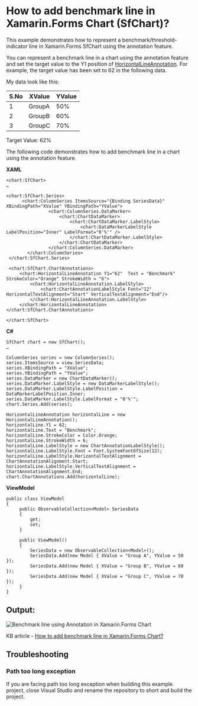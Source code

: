# How to add benchmark line in Xamarin.Forms Chart (SfChart)?

This example demonstrates how to represent a benchmark/threshold-indicator line in Xamarin.Forms SfChart using the annotation feature.

You can represent a benchmark line in a chart using the annotation feature and set the target value to the Y1 position of [HorizontalLineAnnotation](https://help.syncfusion.com/cr/xamarin/Syncfusion.SfChart.XForms.HorizontalLineAnnotation.html). For example, the target value has been set to 62 in the following data.

My data look like this:

| S.No | XValue | YValue |
| ------ | ------ | ------ |
| 1 | GroupA | 50% |
| 2 | GroupB | 60% |
| 3 | GroupC | 70% |

Target Value: 62%

The following code demonstrates how to add benchmark line in a chart using the annotation feature.

**XAML**
```
<chart:SfChart>
…
 
<chart:SfChart.Series>
      <chart:ColumnSeries ItemsSource="{Binding SeriesData}" XBindingPath="XValue" YBindingPath="YValue">
                <chart:ColumnSeries.DataMarker>
                    <chart:ChartDataMarker>
                        <chart:ChartDataMarker.LabelStyle>
                            <chart:DataMarkerLabelStyle LabelPosition="Inner" LabelFormat="0'%'" />
                        </chart:ChartDataMarker.LabelStyle>
                    </chart:ChartDataMarker>
                </chart:ColumnSeries.DataMarker>
        </chart:ColumnSeries>
 </chart:SfChart.Series> 
 
 <chart:SfChart.ChartAnnotations>
     <chart:HorizontalLineAnnotation Y1="62"  Text = "Benchmark" StrokeColor="Orange" StrokeWidth = "6">
         <chart:HorizontalLineAnnotation.LabelStyle>
             <chart:ChartAnnotationLabelStyle Font="12" HorizontalTextAlignment="Start" VerticalTextAlignment="End"/>
         </chart:HorizontalLineAnnotation.LabelStyle>
     </chart:HorizontalLineAnnotation>
</chart:SfChart.ChartAnnotations>
 
</chart:SfChart>
```

**C#**
```
SfChart chart = new SfChart();
…
 
ColumnSeries series = new ColumnSeries();
series.ItemsSource = view.SeriesData;
series.XBindingPath = "XValue";
series.YBindingPath = "YValue";
series.DataMarker = new ChartDataMarker();
series.DataMarker.LabelStyle = new DataMarkerLabelStyle();
series.DataMarker.LabelStyle.LabelPosition = DataMarkerLabelPosition.Inner;
series.DataMarker.LabelStyle.LabelFormat = "0'%'";
chart.Series.Add(series);
 
HorizontalLineAnnotation horizontalLine = new HorizontalLineAnnotation();
horizontalLine.Y1 = 62;
horizontalLine.Text = "Benchmark";
horizontalLine.StrokeColor = Color.Orange;
horizontalLine.StrokeWidth = 6;
horizontalLine.LabelStyle = new ChartAnnotationLabelStyle();
horizontalLine.LabelStyle.Font = Font.SystemFontOfSize(12);
horizontalLine.LabelStyle.HorizontalTextAlignment = ChartAnnotationAlignment.Start;
horizontalLine.LabelStyle.VerticalTextAlignment = ChartAnnotationAlignment.End;
chart.ChartAnnotations.Add(horizontalLine);
```

**ViewModel**
```
public class ViewModel
{
     public ObservableCollection<Model> SeriesData
     {
         get;
         set;
     }

     public ViewModel()
     {
         SeriesData = new ObservableCollection<Model>();
         SeriesData.Add(new Model { XValue = "Group A", YValue = 50 });
         SeriesData.Add(new Model { XValue = "Group B", YValue = 60 });
         SeriesData.Add(new Model { XValue = "Group C", YValue = 70 });
     }
}
```

## Output:

![Benchmark line using Annotation in Xamarin.Forms Chart](https://user-images.githubusercontent.com/53489303/200602811-01514285-8d12-48f0-9d8a-bb4ed8dea0fc.png)

KB article - [How to add benchmark line in Xamarin.Forms Chart?](https://www.syncfusion.com/kb/9304/how-to-add-benchmark-line-in-xamarin-forms-chart)

## <a name="troubleshooting"></a>Troubleshooting ##
### Path too long exception
If you are facing path too long exception when building this example project, close Visual Studio and rename the repository to short and build the project.
